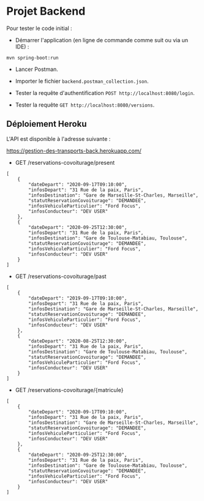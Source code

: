 # Projet Backend

Pour tester le code initial :

* Démarrer l'application (en ligne de commande comme suit ou via un IDE) :

```
mvn spring-boot:run
```

* Lancer Postman.

* Importer le fichier `backend.postman_collection.json`.

* Tester la requête d'authentification `POST http://localhost:8080/login`.

* Tester la requête `GET http://localhost:8080/versions`.

## Déploiement Heroku

L'API est disponible à l'adresse suivante :

https://gestion-des-transports-back.herokuapp.com/

* GET /reservations-covoiturage/present

```
[
    {
        "dateDepart": "2020-09-17T09:10:00",
        "infosDepart": "31 Rue de la paix, Paris",
        "infosDestination": "Gare de Marseille-St-Charles, Marseille",
        "statutReservationCovoiturage": "DEMANDEE",
        "infosVehiculeParticulier": "Ford Focus",
        "infosConducteur": "DEV USER"
    },
    {
        "dateDepart": "2020-09-25T12:30:00",
        "infosDepart": "31 Rue de la paix, Paris",
        "infosDestination": "Gare de Toulouse-Matabiau, Toulouse",
        "statutReservationCovoiturage": "DEMANDEE",
        "infosVehiculeParticulier": "Ford Focus",
        "infosConducteur": "DEV USER"
    }
]
```
* GET /reservations-covoiturage/past
```
[
    {
        "dateDepart": "2019-09-17T09:10:00",
        "infosDepart": "31 Rue de la paix, Paris",
        "infosDestination": "Gare de Marseille-St-Charles, Marseille",
        "statutReservationCovoiturage": "DEMANDEE",
        "infosVehiculeParticulier": "Ford Focus",
        "infosConducteur": "DEV USER"
    },
    {
        "dateDepart": "2020-08-25T12:30:00",
        "infosDepart": "31 Rue de la paix, Paris",
        "infosDestination": "Gare de Toulouse-Matabiau, Toulouse",
        "statutReservationCovoiturage": "DEMANDEE",
        "infosVehiculeParticulier": "Ford Focus",
        "infosConducteur": "DEV USER"
    }
]
```

* GET /reservations-covoiturage/{matricule}

```
[
    {
        "dateDepart": "2020-09-17T09:10:00",
        "infosDepart": "31 Rue de la paix, Paris",
        "infosDestination": "Gare de Marseille-St-Charles, Marseille",
        "statutReservationCovoiturage": "DEMANDEE",
        "infosVehiculeParticulier": "Ford Focus",
        "infosConducteur": "DEV USER"
    },
    {
        "dateDepart": "2020-09-25T12:30:00",
        "infosDepart": "31 Rue de la paix, Paris",
        "infosDestination": "Gare de Toulouse-Matabiau, Toulouse",
        "statutReservationCovoiturage": "DEMANDEE",
        "infosVehiculeParticulier": "Ford Focus",
        "infosConducteur": "DEV USER"
    }
]
```


